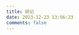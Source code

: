 ```yaml
---
title: 研记
date: 2023-12-23 13:56:23
comments: false
---
```

<script type="text/javascript" src="https://unpkg.com/artitalk"></script>
<div id="artitalk_main"></div>
<script>
        new Artitalk({
          appId: '4eUnhb8zHGMaOKBRNWu3gKnw-MdYXbMMI',
          appKey: 'ExJeB225y5NwEZaMlYNyyOIS'
        })
</script>

